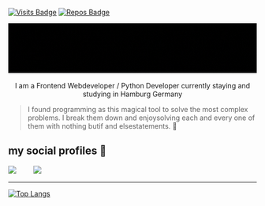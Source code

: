 [![Visits Badge](https://badges.pufler.dev/visits/Aditya-Raj-Tiwari/Aditya-Raj-Tiwari)](https://badges.pufler.dev) [![Repos Badge](https://badges.pufler.dev/repos/Aditya-Raj-Tiwari)](https://badges.pufler.dev)

<img src="./up.gif" width="1000px"/>

<p style="text-align: center">I am a Frontend Webdeveloper / Python Developer currently staying and studying in Hamburg Germany</p>

> I found programming as this magical tool to solve the most complex problems. I break them down and enjoysolving each and every one of them with nothing butif and elsestatements. 🤘

## my social profiles :handshake:

<a href="https://www.linkedin.com/in/aditya-raj-tiwari/"><img src="https://img.shields.io/badge/LinkedIn-0077B5?style=for-the-badge&logo=linkedin&logoColor=white" /></a>
&nbsp;&nbsp;&nbsp;&nbsp;&nbsp;&nbsp;&nbsp;&nbsp;<a href="mailto:artrajtiwari@ygmail.com"><img src="https://img.shields.io/badge/Gmail-D14836?style=for-the-badge&logo=gmail&logoColor=white" /></a>

---

[![Top Langs](https://github-readme-stats.vercel.app/api/top-langs/?username=Aditya-Raj-Tiwari&langs_count=8&theme=dark)](https://github.com/anuraghazra/github-readme-stats)&nbsp;&nbsp;&nbsp;&nbsp;&nbsp;&nbsp;&nbsp;&nbsp;






